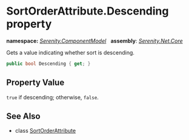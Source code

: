 # SortOrderAttribute.Descending property
**namespace:** *[Serenity.ComponentModel](../../README.md#serenity.componentmodel-namespace)*   **assembly**: *[Serenity.Net.Core](../../README.md)*

Gets a value indicating whether sort is descending.

```csharp
public bool Descending { get; }
```

## Property Value

`true` if descending; otherwise, `false`.

## See Also

* class [SortOrderAttribute](../SortOrderAttribute.md)